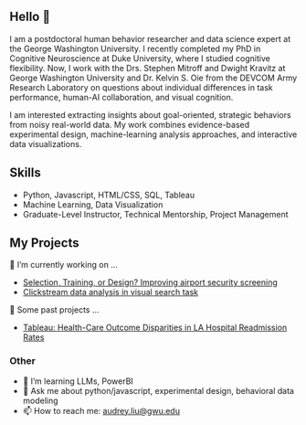## Hello 👋

I am a postdoctoral human behavior researcher and data science expert at the George Washington University. I recently completed my PhD in Cognitive Neuroscience at Duke University, where I studied cognitive flexibility. Now, I work with the Drs. Stephen Mitroff and Dwight Kravitz at George Washington University and Dr. Kelvin S. Oie from the DEVCOM Army Research Laboratory on questions about individual differences in task performance, human-AI collaboration, and visual cognition.

I am interested extracting insights about goal-oriented, strategic behaviors from noisy real-world data. My work combines evidence-based experimental design, machine-learning analysis approaches, and interactive data visualizations.

## Skills
- Python, Javascript, HTML/CSS, SQL, Tableau
- Machine Learning, Data Visualization
- Graduate-Level Instructor, Technical Mentorship, Project Management

## My Projects
🔭 I’m currently working on ...
- [Selection, Training, or Design? Improving airport security screening](https://github.com/audreysiqiliu/three-factors-of-behavior)
- [Clickstream data analysis in visual search task](https://github.com/audreysiqiliu/Visual-Search-Patterns)

💾 Some past projects ...
- [Tableau: Health-Care Outcome Disparities in LA Hospital Readmission Rates](https://public.tableau.com/app/profile/audrey.liu/viz/DS4A_ProjectTeam20_DataFolio/Dashboard)

### Other
- 🌱 I’m learning LLMs, PowerBI
- 💬 Ask me about python/javascript, experimental design, behavioral data modeling
- 📫 How to reach me: audrey.liu@gwu.edu
